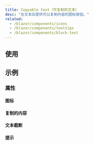 ```yaml
---
title: Copyable text（可复制的文本）
desc: "在文本后提供可以复制内容的图标按钮。"
related:
  - /blazor/components/icons
  - /blazor/components/tooltips
  - /blazor/components/block-text
---
```


## 使用

<copyable-text-usage></copyable-text-usage>

## 示例

### 属性

#### 图标

<masa-example file="Examples.components.copyable_text.Icon"></masa-example>

#### 复制的内容

<masa-example file="Examples.components.copyable_text.Text"></masa-example>

#### 文本截断

<masa-example file="Examples.components.copyable_text.TextTruncate"></masa-example>

#### 提示

<masa-example file="Examples.components.copyable_text.Tooltip"></masa-example>